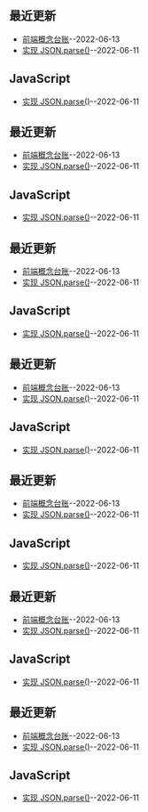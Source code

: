 ## 最近更新
- [前端概念台账](https://github.com/jannahuang/blog/issues/9)--2022-06-13
- [实现 JSON.parse()](https://github.com/jannahuang/blog/issues/1)--2022-06-11
## JavaScript
- [实现 JSON.parse()](https://github.com/jannahuang/blog/issues/1)--2022-06-11
## 最近更新
- [前端概念台账](https://github.com/jannahuang/blog/issues/9)--2022-06-13
- [实现 JSON.parse()](https://github.com/jannahuang/blog/issues/1)--2022-06-11
## JavaScript
- [实现 JSON.parse()](https://github.com/jannahuang/blog/issues/1)--2022-06-11
## 最近更新
- [前端概念台账](https://github.com/jannahuang/blog/issues/9)--2022-06-13
- [实现 JSON.parse()](https://github.com/jannahuang/blog/issues/1)--2022-06-11
## JavaScript
- [实现 JSON.parse()](https://github.com/jannahuang/blog/issues/1)--2022-06-11
## 最近更新
- [前端概念台账](https://github.com/jannahuang/blog/issues/9)--2022-06-13
- [实现 JSON.parse()](https://github.com/jannahuang/blog/issues/1)--2022-06-11
## JavaScript
- [实现 JSON.parse()](https://github.com/jannahuang/blog/issues/1)--2022-06-11
## 最近更新
- [前端概念台账](https://github.com/jannahuang/blog/issues/9)--2022-06-13
- [实现 JSON.parse()](https://github.com/jannahuang/blog/issues/1)--2022-06-11
## JavaScript
- [实现 JSON.parse()](https://github.com/jannahuang/blog/issues/1)--2022-06-11
## 最近更新
- [前端概念台账](https://github.com/jannahuang/blog/issues/9)--2022-06-13
- [实现 JSON.parse()](https://github.com/jannahuang/blog/issues/1)--2022-06-11
## JavaScript
- [实现 JSON.parse()](https://github.com/jannahuang/blog/issues/1)--2022-06-11
## 最近更新
- [前端概念台账](https://github.com/jannahuang/blog/issues/9)--2022-06-13
- [实现 JSON.parse()](https://github.com/jannahuang/blog/issues/1)--2022-06-11
## JavaScript
- [实现 JSON.parse()](https://github.com/jannahuang/blog/issues/1)--2022-06-11
